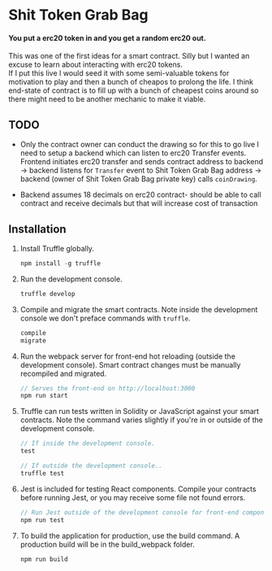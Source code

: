 # Shit Token Grab Bag
#### You put a erc20 token in and you get a random erc20 out.
This was one of the first ideas for a smart contract.  Silly but I wanted an excuse to learn about interacting with erc20 tokens.  
If I put this live I would seed it with some semi-valuable tokens for motivation to play and then a bunch of cheapos to prolong the life.
I think end-state of contract is to fill up with a bunch of cheapest coins around so there might need to be another mechanic to make it viable.

## TODO
* Only the contract owner can conduct the drawing so for this to go live I need to setup a backend which can listen to erc20 Transfer events.
Frontend initiates erc20 transfer and sends contract address to backend -> backend listens for `Transfer` event to Shit Token Grab Bag address -> backend (owner of Shit Token Grab Bag private key) calls `coinDrawing`.

* Backend assumes 18 decimals on erc20 contract- should be able to call contract and receive decimals but that will increase cost of transaction

## Installation

1. Install Truffle globally.
    ```javascript
    npm install -g truffle
    ```

2. Run the development console.
    ```javascript
    truffle develop
    ```

3. Compile and migrate the smart contracts. Note inside the development console we don't preface commands with `truffle`.
    ```javascript
    compile
    migrate
    ```

4. Run the webpack server for front-end hot reloading (outside the development console). Smart contract changes must be manually recompiled and migrated.
    ```javascript
    // Serves the front-end on http://localhost:3000
    npm run start
    ```

5. Truffle can run tests written in Solidity or JavaScript against your smart contracts. Note the command varies slightly if you're in or outside of the development console.
    ```javascript
    // If inside the development console.
    test

    // If outside the development console..
    truffle test
    ```

6. Jest is included for testing React components. Compile your contracts before running Jest, or you may receive some file not found errors.
    ```javascript
    // Run Jest outside of the development console for front-end component tests.
    npm run test
    ```

7. To build the application for production, use the build command. A production build will be in the build_webpack folder.
    ```javascript
    npm run build
    ```
